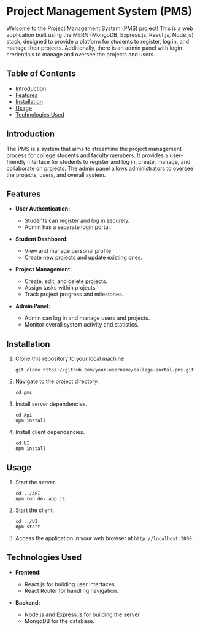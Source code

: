 # Project Management System (PMS)

Welcome to the Project Management System (PMS) project! This is a web application built using the MERN (MongoDB, Express.js, React.js, Node.js) stack, designed to provide a platform for students to register, log in, and manage their projects. Additionally, there is an admin panel with login credentials to manage and oversee the projects and users.

## Table of Contents

- [Introduction](#introduction)
- [Features](#features)
- [Installation](#installation)
- [Usage](#usage)
- [Technologies Used](#technologies-used)

## Introduction

The PMS is a system that aims to streamline the project management process for college students and faculty members. It provides a user-friendly interface for students to register and log in, create, manage, and collaborate on projects. The admin panel allows administrators to oversee the projects, users, and overall system.

## Features

- **User Authentication:**
  - Students can register and log in securely.
  - Admin has a separate login portal.

- **Student Dashboard:**
  - View and manage personal profile.
  - Create new projects and update existing ones.

- **Project Management:**
  - Create, edit, and delete projects.
  - Assign tasks within projects.
  - Track project progress and milestones.

- **Admin Panel:**
  - Admin can log in and manage users and projects.
  - Monitor overall system activity and statistics.

## Installation

1. Clone this repository to your local machine.
   ```
   git clone https://github.com/your-username/college-portal-pms.git
   ```

2. Navigate to the project directory.
   ```
   cd pms
   ```

3. Install server dependencies.
   ```
   cd Api
   npm install
   ```

4. Install client dependencies.
   ```
   cd UI
   npm install
   ```

## Usage

1. Start the server.
   ```
   cd ../API
   npm run dev app.js
   ```

2. Start the client.
   ```
   cd ../UI
   npm start
   ```

3. Access the application in your web browser at `http://localhost:3000`.

## Technologies Used

- **Frontend:**
  - React.js for building user interfaces.
  - React Router for handling navigation.

- **Backend:**
  - Node.js and Express.js for building the server.
  - MongoDB for the database.
